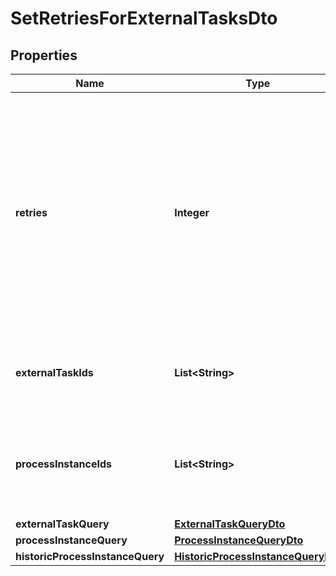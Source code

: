 

# SetRetriesForExternalTasksDto

## Properties

Name | Type | Description | Notes
------------ | ------------- | ------------- | -------------
**retries** | **Integer** | The number of retries to set for the external task.  Must be &gt;&#x3D; 0. If this is 0, an incident is created and the task cannot be fetched anymore unless the retries are increased again. Can not be null. |  [optional]
**externalTaskIds** | **List&lt;String&gt;** | The ids of the external tasks to set the number of retries for. |  [optional]
**processInstanceIds** | **List&lt;String&gt;** | The ids of process instances containing the tasks to set the number of retries for. |  [optional]
**externalTaskQuery** | [**ExternalTaskQueryDto**](ExternalTaskQueryDto.md) |  |  [optional]
**processInstanceQuery** | [**ProcessInstanceQueryDto**](ProcessInstanceQueryDto.md) |  |  [optional]
**historicProcessInstanceQuery** | [**HistoricProcessInstanceQueryDto**](HistoricProcessInstanceQueryDto.md) |  |  [optional]



